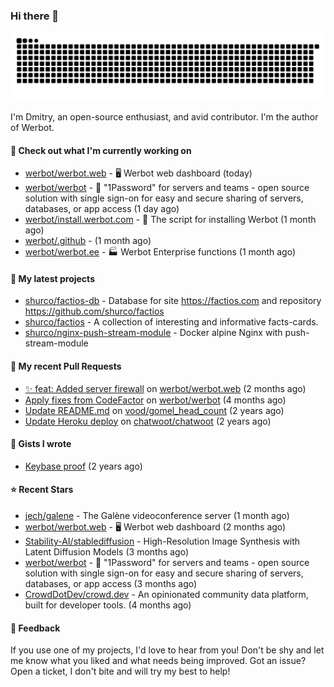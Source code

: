 ### Hi there 👋

![](https://github.com/shurco/shurco/raw/output/github-contribution-grid-snake.svg)

I'm Dmitry, an open-source enthusiast, and avid contributor. I'm the author of Werbot. 

#### 👷 Check out what I'm currently working on

- [werbot/werbot.web](https://github.com/werbot/werbot.web) - 🖥  Werbot web dashboard (today)
- [werbot/werbot](https://github.com/werbot/werbot) - 🔑 &#34;1Password&#34; for servers and teams - open source solution with single sign-on for easy and secure sharing of servers, databases, or app access (1 day ago)
- [werbot/install.werbot.com](https://github.com/werbot/install.werbot.com) - 🚀 The script for installing Werbot (1 month ago)
- [werbot/.github](https://github.com/werbot/.github) -  (1 month ago)
- [werbot/werbot.ee](https://github.com/werbot/werbot.ee) - 🏭 Werbot Enterprise functions (1 month ago)

#### 🌱 My latest projects

- [shurco/factios-db](https://github.com/shurco/factios-db) - Database for site https://factios.com and repository https://github.com/shurco/factios
- [shurco/factios](https://github.com/shurco/factios) - A collection of interesting and informative facts-cards.
- [shurco/nginx-push-stream-module](https://github.com/shurco/nginx-push-stream-module) - Docker alpine Nginx with push-stream-module

#### 🔨 My recent Pull Requests

- [✨ feat: Added server firewall](https://github.com/werbot/werbot.web/pull/3) on [werbot/werbot.web](https://github.com/werbot/werbot.web) (2 months ago)
- [Apply fixes from CodeFactor](https://github.com/werbot/werbot/pull/3) on [werbot/werbot](https://github.com/werbot/werbot) (4 months ago)
- [Update README.md](https://github.com/vood/gomel_head_count/pull/1) on [vood/gomel_head_count](https://github.com/vood/gomel_head_count) (2 years ago)
- [Update Heroku deploy](https://github.com/chatwoot/chatwoot/pull/1030) on [chatwoot/chatwoot](https://github.com/chatwoot/chatwoot) (2 years ago)

#### 📓 Gists I wrote

- [Keybase proof](https://gist.github.com/959752bb9b046d792e71ca185f48d641) (2 years ago)

#### ⭐ Recent Stars

- [jech/galene](https://github.com/jech/galene) - The Galène videoconference server (1 month ago)
- [werbot/werbot.web](https://github.com/werbot/werbot.web) - 🖥  Werbot web dashboard (2 months ago)
- [Stability-AI/stablediffusion](https://github.com/Stability-AI/stablediffusion) - High-Resolution Image Synthesis with Latent Diffusion Models (3 months ago)
- [werbot/werbot](https://github.com/werbot/werbot) - 🔑 &#34;1Password&#34; for servers and teams - open source solution with single sign-on for easy and secure sharing of servers, databases, or app access (3 months ago)
- [CrowdDotDev/crowd.dev](https://github.com/CrowdDotDev/crowd.dev) - An opinionated community data platform, built for developer tools. (4 months ago)

#### 💬 Feedback

If you use one of my projects, I'd love to hear from you! Don't be shy and let me know what you liked
and what needs being improved. Got an issue? Open a ticket, I don't bite and will try my best to help!

